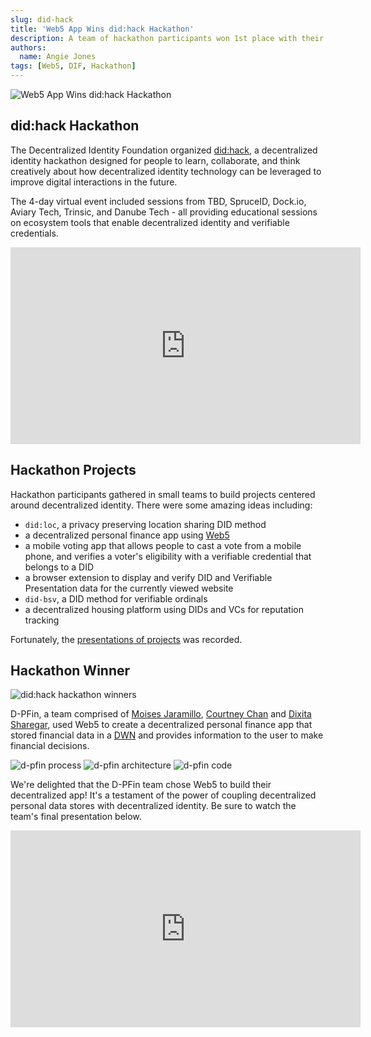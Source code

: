 ```yaml
---
slug: did-hack
title: 'Web5 App Wins did:hack Hackathon'
description: A team of hackathon participants won 1st place with their Web5 personal finance app
authors:
  name: Angie Jones
tags: [Web5, DIF, Hackathon]
---
```


<head>
  <meta property="og:title" content="Web5 App Wins did:hack Hackathon" />
  <meta property="og:type" content="website" />
  <meta property="og:url" content='https://developer.tbd.website/blog/did-hack' />
  <meta name="og:description" content="A team of hackathon participants won 1st place with their Web5 personal finance app" />
  <meta property="og:image" content="https://developer.tbd.website/assets/images/did-hack-slide0-5addd78e440bfc325b239bbfff2ae82f.png" /> 

  <meta name="twitter:card" content="summary_large_image" />
  <meta property="twitter:domain" content="developer.tbd.website" />
  <meta name="twitter:site" content="@tbdevs" />
  <meta name="twitter:title" content="Web5 App Wins did:hack Hackathon" />
  <meta property="twitter:url" content='https://developer.tbd.website/blog/did-hack' /> 
  <meta name="twitter:description" content="A team of hackathon participants won 1st place with their Web5 personal finance app" />
  <meta name="twitter:image" content="https://developer.tbd.website/assets/images/did-hack-slide0-5addd78e440bfc325b239bbfff2ae82f.png" />

  <link rel="apple-touch-icon" href="https://developer.tbd.website/img/tbd-fav-icon-main.png" />
</head>

![Web5 App Wins did:hack Hackathon](/img/did-hack-slide0.png)

## did:hack Hackathon

The Decentralized Identity Foundation organized [did:hack](https://didhack.xyz/), a decentralized identity hackathon designed for people to learn, collaborate, and think creatively about how decentralized identity technology can be leveraged to improve digital interactions in the future.

The 4-day virtual event included sessions from TBD, SpruceID, Dock.io, Aviary Tech, Trinsic, and Danube Tech - all providing educational sessions on ecosystem tools that enable decentralized identity and verifiable credentials.


<div align="center">
<iframe width="560" height="315" src="https://www.youtube.com/embed/rpaUtaXnk94" title="YouTube video player" frameborder="0" allow="accelerometer; autoplay; clipboard-write; encrypted-media; gyroscope; picture-in-picture; web-share" allowfullscreen></iframe>
</div>

<!--truncate-->

## Hackathon Projects

Hackathon participants gathered in small teams to build projects centered around decentralized identity. There were some amazing ideas including:

* `did:loc`, a privacy preserving location sharing DID method
* a decentralized personal finance app using [Web5](/docs)
* a mobile voting app that allows people to cast a vote from a mobile phone, and verifies a voter's eligibility with a verifiable credential that belongs to a DID
* a browser extension to display and verify DID and Verifiable Presentation data for the currently viewed website
* `did-bsv`, a DID method for verifiable ordinals
* a decentralized housing platform using DIDs and VCs for reputation tracking

Fortunately, the [presentations of projects](https://youtu.be/0o9PJ1HmNuQ) was recorded.

## Hackathon Winner

![did:hack hackathon winners](/img/did-hack-winners.jpg)

D-PFin, a team comprised of [Moises Jaramillo](https://www.linkedin.com/in/moisesjaramillo/), [Courtney Chan](https://www.linkedin.com/in/chanyongxue/) and [Dixita Sharegar](https://www.linkedin.com/in/sharegardixita/), used Web5 to create a decentralized personal finance app that stored financial data in a [DWN](/docs/web5/learn/decentralized-web-nodes) and provides information to the user to make financial decisions.

![d-pfin process](/img/did-hack-slide1.png)
![d-pfin architecture](/img/did-hack-slide2.png)
![d-pfin code](/img/did-hack-slide3.png)

We're delighted that the D-PFin team chose Web5 to build their decentralized app! It's a testament of the power of coupling decentralized personal data stores with decentralized identity. Be sure to watch the team's final presentation below.


<div align="center">
<iframe width="560" height="315" src="https://www.youtube.com/embed/0o9PJ1HmNuQ?start=1500" title="YouTube video player" frameborder="0" allow="accelerometer; autoplay; clipboard-write; encrypted-media; gyroscope; picture-in-picture; web-share" allowfullscreen></iframe>
</div>












